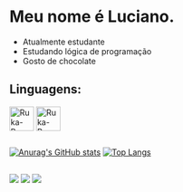 # Meu nome é Luciano.

- Atualmente estudante
- Estudando lógica de programação
- Gosto de chocolate

## Linguagens:
<div style="display: inline_block">
  <img align="center" alt="Ruka-Pg" height="43" width="43" src="https://univali-lite.github.io/Portugol-Studio/assets/img/logo.png">
  <img align="center" alt="Ruka-Pg" height="43" width="43" src="https://cdn.jsdelivr.net/gh/devicons/devicon/icons/python/python-original.svg">
</div>

  ## 

[![Anurag's GitHub stats](https://github-readme-stats.vercel.app/api?username=rukarey&show_icons=true&theme=merko)](https://github.com/rukarey)
[![Top Langs](https://github-readme-stats.vercel.app/api/top-langs/?username=rukarey&layout=compact&theme=merko)](https://github.com/rukarey)

## 

<div>
  <img src="https://img.shields.io/badge/Gmail-D14836?style=for-the-badge&logo=gmail&logoColor=white">
  <img src="https://img.shields.io/badge/Instagram-E4405F?style=for-the-badge&logo=instagram&logoColor=white">
  <a href="//www.ismycomputeronfire.com/"><img src="https://img.shields.io/badge/LinkedIn-0077B5?style=for-the-badge&logo=linkedin&logoColor=white">
</div>
